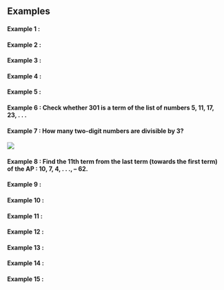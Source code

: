 ## Examples
#### Example 1 : 
#### Example 2 :
#### Example 3 :
#### Example 4 :
#### Example 5 :
#### Example 6 : Check whether 301 is a term of the list of numbers 5, 11, 17, 23, . . .
#### Example 7 : How many two-digit numbers are divisible by 3?
[![](https://img.youtube.com/vi/ig9pHQMy5xk/0.jpg)](https://www.youtube.com/watch?v=ig9pHQMy5xk)
#### Example 8 : Find the 11th term from the last term (towards the first term) of the AP : 10, 7, 4, . . ., – 62.
#### Example 9 : 
#### Example 10 : 
#### Example 11 : 
#### Example 12 : 
#### Example 13 : 
#### Example 14 : 
#### Example 15 : 
